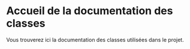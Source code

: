 # Accueil de la documentation des classes
Vous trouverez ici la documentation des classes utilisées dans le projet.
